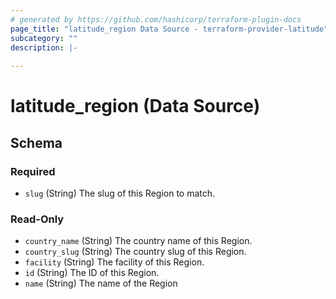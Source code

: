 ```yaml
---
# generated by https://github.com/hashicorp/terraform-plugin-docs
page_title: "latitude_region Data Source - terraform-provider-latitude"
subcategory: ""
description: |-
  
---
```


# latitude_region (Data Source)





<!-- schema generated by tfplugindocs -->
## Schema

### Required

- `slug` (String) The slug of this Region to match.

### Read-Only

- `country_name` (String) The country name of this Region.
- `country_slug` (String) The country slug of this Region.
- `facility` (String) The facility of this Region.
- `id` (String) The ID of this Region.
- `name` (String) The name of the Region


